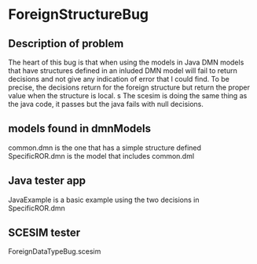 # ForeignStructureBug

## Description of problem

The heart of this bug is that when using the models in Java DMN models that have structures defined in an inluded DMN model will fail to return decisions and not give any indication of error that I could find. To be precise, the decisions return <null> for the foreign structure but return the proper value when the structure is local.
s
The scesim is doing the same thing as the java code, it passes but the java fails with null decisions.

## models found in dmnModels
 common.dmn is the one that has a simple structure defined
 SpecificROR.dmn is the model that includes common.dml

 ## Java tester app
 JavaExample is a basic example using the two decisions in SpecificROR.dmn

## SCESIM tester
ForeignDataTypeBug.scesim

